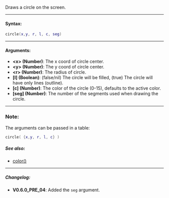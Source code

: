 Draws a circle on the screen.

---

#### Syntax:
```lua
circle(x,y, r, l, c, seg)
```

---

#### Arguments:

* **<x\> (Number)**: The x coord of circle center.
* **<y\> (Number)**: The y coord of circle center.
* **<r\> (Number)**: The radius of circle.
* **[l] (Boolean)**: (false/nil) The circle will be filled, (true) The circle will have only lines (outline).
* **[c] (Number)**: The color of the circle (0-15), defaults to the active color.
* **[seg] (Number)**: The number of the segments used when drawing the circle.

---

### Note:

The arguments can be passed in a table:
```lua
circle( {x,y, r, l, c} )
```

##### See also:

* [color()](color.md)

---

##### Changelog:

- **V0.6.0_PRE_04**: Added the `seg` argument.